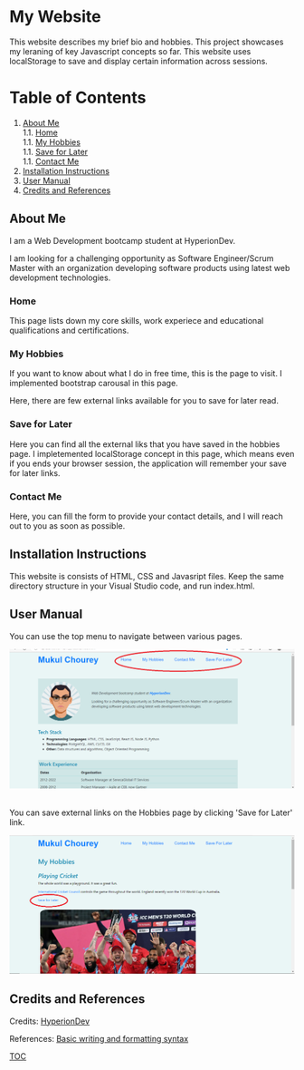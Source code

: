 # My Website

This website describes my brief bio and hobbies. This project showcases my leraning of key 
Javascript concepts so far. This website uses localStorage to save and display certain information
across sessions.

# Table of Contents
1. [About Me](#title) <br>
    1.1. [Home](#home) <br>
    1.1. [My Hobbies](#hobbies) <br>
    1.1. [Save for Later](#later) <br>
    1.1. [Contact Me](#contact) <br>
1. [Installation Instructions](#install)
1. [User Manual](#manual)
1. [Credits and References](#ref)
   
   
## About Me <a name="title"></a>
I am a Web Development bootcamp student at HyperionDev.

I am looking for a challenging opportunity as Software Engineer/Scrum Master with an organization developing software products using latest web development technologies.
### Home <a name="home"></a>
This page lists down my core skills, work experiece and educational qualifications and certifications.

### My Hobbies <a name="hobbies"></a>
If you want to know about what I do in free time, this is the page to visit. I implemented bootstrap carousal in this page.

Here, there are few external links available for you to save for later read.

### Save for Later <a name="later"></a>
Here you can find all the external liks that you have saved in the hobbies page. I impletemented localStorage concept in this page, 
which means even if you ends your browser session, the application will remember your save for later links.

### Contact Me <a name="contact"></a>
Here, you can fill the form to provide your contact details, and I will reach out to you as soon as possible.

## Installation Instructions <a name="install"></a>
This website is consists of HTML, CSS and Javasript files. Keep the same directory structure in your Visual Studio code, and run index.html.

## User Manual <a name="manual"></a>
You can use the top menu to navigate between various pages.

![Home Page](./images/manual1.png)

<br>
You can save external links on the Hobbies page by clicking 'Save for Later' link.

![Home Page](./images/manual2.png)

## Credits and References <a name="ref"></a>
Credits: [HyperionDev](https://www.hyperiondev.com/)

References: 
[Basic writing and formatting syntax](https://docs.github.com/en/get-started/writing-on-github/getting-started-with-writing-and-formatting-on-github/basic-writing-and-formatting-syntax)

[TOC](https://stackoverflow.com/questions/11948245/markdown-to-create-pages-and-table-of-contents)
